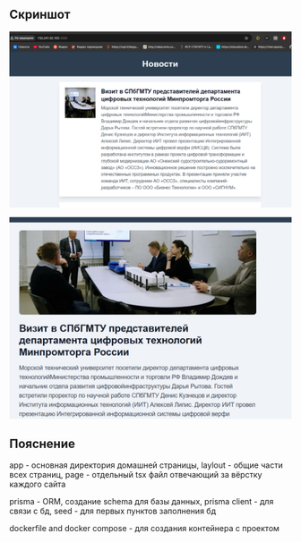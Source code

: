 ## Скриншот

![alt text](https://github.com/Zhastik/zhaslan_dusaev_20421_news/blob/main/home.png)

![alt text](https://github.com/Zhastik/zhaslan_dusaev_20421_news/blob/main/page.png)

## Пояснение

app - основная директория домашней страницы, laylout - общие части всех страниц, page - отдельный tsx файл отвечающий за вёрстку каждого сайта

prisma - ORM, создание schema для базы данных, prisma client - для связи с бд, seed - для первых пунктов заполнения бд

dockerfile and docker compose - для создания контейнера с проектом
